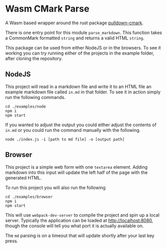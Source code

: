 # Wasm CMark Parse

A Wasm based wrapper around the rust package [pulldown-cmark](https://crates.io/crates/pulldown-cmark).

There is one entry point for this module `parse_markdown`.
This function takes a CommonMark formatted `string` and returns a valid HTML `string`.

This package can be used from either NodeJS or in the browsers. To see it working you can try running either of the projects in the example folder, after cloning the repository.

## NodeJS
This project will read in a markdown file and write it to an HTML file an example markdown file called `in.md` in that folder. To see it in action simply run the following commands.

```shell
cd ./examples/node
npm i
npm start
```

If you wanted to adjust the output you could either adjust the contents of `in.md` or you could run the command manually with the following.

```shell
node ./index.js -i [path to md file] -o [output path]
```

## Browser
This project is a simple web form with one `textarea` element. Adding markdown into this input will update the left half of the page with the generated HTML.

To run this project you will also run the following

```shell
cd ./examples/browser
npm i
npm start
```

This will use `webpack-dev-server` to compile the project and spin up a local server. Typically the application can be loaded at [http://localhost:8080](http://localhost:8080), though the console will tell you what port it is actually available on.

The `md` parsing is on a timeout that will update shortly after your last key press.